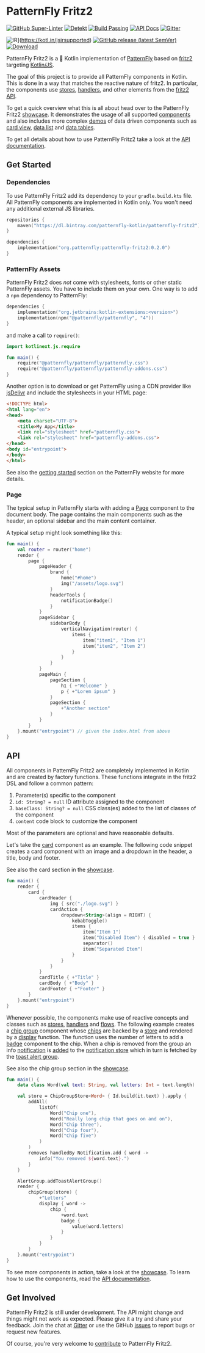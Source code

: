 # PatternFly Fritz2

[![GitHub Super-Linter](https://github.com/patternfly-kotlin/patternfly-fritz2/workflows/lint/badge.svg)](https://github.com/marketplace/actions/super-linter) 
[![Detekt](https://github.com/patternfly-kotlin/patternfly-fritz2/workflows/detekt/badge.svg)](https://detekt.github.io/detekt/index.html) 
[![Build Passing](https://github.com/patternfly-kotlin/patternfly-fritz2/workflows/build/badge.svg)](https://github.com/patternfly-kotlin/patternfly-fritz2/actions) 
[![API Docs](https://img.shields.io/badge/api-docs-brightgreen)](https://patternfly-kotlin.github.io/patternfly-fritz2/patternfly-fritz2/)
[![Gitter](https://img.shields.io/gitter/room/patternfly-kotlin/patternfly-fritz2)](https://gitter.im/patternfly-kotlin/patternfly-fritz2)

![IR](https://img.shields.io/badge/Kotlin%2FJS-IR%20supported-yellow)](https://kotl.in/jsirsupported)
[![GitHub release (latest SemVer)](https://img.shields.io/github/v/release/patternfly-kotlin/patternfly-fritz2?sort=semver)](https://github.com/patternfly-kotlin/patternfly-fritz2/releases/latest) 
[![Download](https://api.bintray.com/packages/patternfly-kotlin/patternfly-fritz2/patternfly-fritz2/images/download.svg) ](https://bintray.com/patternfly-kotlin/patternfly-fritz2/patternfly-fritz2/_latestVersion) 

PatternFly Fritz2 is a 💯 Kotlin implementation of [PatternFly](https://www.patternfly.org/) based on [fritz2](https://www.fritz2.dev/) targeting [Kotlin/JS](https://kotl.in/js).

The goal of this project is to provide all PatternFly components in Kotlin. This is done in a way that matches the reactive nature of fritz2. In particular, the components use [stores](https://api.fritz2.dev/core/core/dev.fritz2.binding/-store/index.html), [handlers](https://api.fritz2.dev/core/core/dev.fritz2.binding/-handler/index.html), and other elements from the [fritz2 API](https://api.fritz2.dev/core/core/index.html).

To get a quick overview what this is all about head over to the PatternFly Fritz2 [showcase](https://patternfly-kotlin.github.io/patternfly-fritz2-showcase/). It demonstrates the usage of all supported [components](https://patternfly-kotlin.github.io/patternfly-fritz2-showcase/#component;id=alert) and also includes more complex [demos](https://patternfly-kotlin.github.io/patternfly-fritz2-showcase/#user-demo) of data driven components such as [card view](https://patternfly-kotlin.github.io/patternfly-fritz2/patternfly-fritz2/org.patternfly/-card-view/index.html), [data list](https://patternfly-kotlin.github.io/patternfly-fritz2/patternfly-fritz2/org.patternfly/-data-list/index.html) and [data tables](https://patternfly-kotlin.github.io/patternfly-fritz2/patternfly-fritz2/org.patternfly/-data-table/index.html).

To get all details about how to use PatternFly Fritz2 take a look at the [API documentation](https://patternfly-kotlin.github.io/patternfly-fritz2/patternfly-fritz2/).

## Get Started

### Dependencies

To use PatternFly Fritz2 add its dependency to your `gradle.build.kts` file. All PatternFly components are implemented in Kotlin only. You won't need any additional external JS libraries. 

```kotlin
repositories {
    maven("https://dl.bintray.com/patternfly-kotlin/patternfly-fritz2")
}

dependencies {
    implementation("org.patternfly:patternfly-fritz2:0.2.0")
}
```

### PatternFly Assets

PatternFly Fritz2 does *not* come with stylesheets, fonts or other static PatternFly assets. You have to include them on your own. One way is to add a `npm` dependency to PatternFly: 


```kotlin
dependencies {
    implementation("org.jetbrains:kotlin-extensions:<version>")
    implementation(npm("@patternfly/patternfly", "4"))
}
```

and make a call to `require()`:

```kotlin
import kotlinext.js.require

fun main() {
    require("@patternfly/patternfly/patternfly.css")
    require("@patternfly/patternfly/patternfly-addons.css")
}
```

Another option is to download or get PatternFly using a CDN provider like [jsDelivr](https://www.jsdelivr.com/package/npm/@patternfly/patternfly) and include the stylesheets in your HTML page:

```html
<!DOCTYPE html>
<html lang="en">
<head>
    <meta charset="UTF-8">
    <title>My App</title>
    <link rel="stylesheet" href="patternfly.css">
    <link rel="stylesheet" href="patternfly-addons.css">
</head>
<body id="entrypoint">
</body>
</html>
```

See also the [getting started](https://www.patternfly.org/v4/get-started/develop#htmlcss) section on the PatternFly website for more details. 

### Page

The typical setup in PatternFly starts with adding a [Page](https://patternfly-kotlin.github.io/patternfly-fritz2/patternfly-fritz2/org.patternfly/-page/index.html) component to the document body. The page contains the main components such as the header, an optional sidebar and the main content container. 

A typical setup might look something like this:

```kotlin
fun main() {
    val router = router("home")
    render {
        page {
            pageHeader {
                brand {
                    home("#home")
                    img("/assets/logo.svg")
                }
                headerTools {
                    notificationBadge()
                }
            }
            pageSidebar {
                sidebarBody {
                    verticalNavigation(router) {
                        items {
                            item("item1", "Item 1")
                            item("item2", "Item 2")
                        }
                    }
                }
            }
            pageMain {
                pageSection {
                    h1 { +"Welcome" }
                    p { +"Lorem ipsum" }
                }
                pageSection {
                    +"Another section"
                }
            }
        }
    }.mount("entrypoint") // given the index.html from above
}
```

## API

All components in PatternFly Fritz2 are completely implemented in Kotlin and are created by factory functions. These functions integrate in the fritz2 DSL and follow a common pattern:

1. Parameter(s) specific to the component
1. `id: String? = null` ID attribute assigned to the component
1. `baseClass: String? = null` CSS class(es) added to the list of classes of the component
1. `content` code block to customize the component

Most of the parameters are optional and have reasonable defaults.

Let's take the [card](https://patternfly-kotlin.github.io/patternfly-fritz2/patternfly-fritz2/org.patternfly/-card/index.html) component as an example. The following code snippet creates a card component with an image and a dropdown in the header, a title, body and footer. 

See also the card section in the [showcase](https://patternfly-kotlin.github.io/patternfly-fritz2-showcase/#component;id=card). 

```kotlin
fun main() {
    render {
        card {
            cardHeader {
                img { src("./logo.svg") }
                cardAction {
                    dropdown<String>(align = RIGHT) {
                        kebabToggle()
                        items {
                            item("Item 1")
                            item("Disabled Item") { disabled = true }
                            separator()
                            item("Separated Item")
                        }
                    }
                }
            }
            cardTitle { +"Title" }
            cardBody { +"Body" }
            cardFooter { +"Footer" }
        }
    }.mount("entrypoint")    
}
```

Whenever possible, the components make use of reactive concepts and classes such as [stores](https://api.fritz2.dev/core/core/dev.fritz2.binding/-store/index.html), [handlers](https://api.fritz2.dev/core/core/dev.fritz2.binding/-handler/index.html) and [flows](https://kotlin.github.io/kotlinx.coroutines/kotlinx-coroutines-core/kotlinx.coroutines.flow/-flow/index.html). The following example creates a [chip group](https://patternfly-kotlin.github.io/patternfly-fritz2/patternfly-fritz2/org.patternfly/-chip-group/index.html) component whose [chips](https://patternfly-kotlin.github.io/patternfly-fritz2/patternfly-fritz2/org.patternfly/-chip/index.html) are backed by a [store](https://patternfly-kotlin.github.io/patternfly-fritz2/patternfly-fritz2/org.patternfly/-chip-group-store/index.html) and rendered by a [display](https://patternfly-kotlin.github.io/patternfly-fritz2/patternfly-fritz2/org.patternfly/-chip-group/display.html) function. The function uses the number of letters to add a [badge](https://patternfly-kotlin.github.io/patternfly-fritz2/patternfly-fritz2/org.patternfly/-badge/index.html) component to the chip. When a chip is removed from the group an info [notification](https://patternfly-kotlin.github.io/patternfly-fritz2/patternfly-fritz2/org.patternfly/-notification/index.html) is [added](https://patternfly-kotlin.github.io/patternfly-fritz2/patternfly-fritz2/org.patternfly/-notification/-companion/add.html) to the [notification store](https://patternfly-kotlin.github.io/patternfly-fritz2/patternfly-fritz2/org.patternfly/-notification-store/index.html) which in turn is fetched by the [toast alert group](https://patternfly-kotlin.github.io/patternfly-fritz2/patternfly-fritz2/org.patternfly/-alert-group/-companion/add-toast-alert-group.html). 

See also the chip group section in the [showcase](https://patternfly-kotlin.github.io/patternfly-fritz2-showcase/#component;id=chip-group).

```kotlin
fun main() {
    data class Word(val text: String, val letters: Int = text.length)

    val store = ChipGroupStore<Word> { Id.build(it.text) }.apply {
        addAll(
            listOf(
                Word("Chip one"),
                Word("Really long chip that goes on and on"),
                Word("Chip three"),
                Word("Chip four"),
                Word("Chip five")
            )
        )
        removes handledBy Notification.add { word ->
            info("You removed ${word.text}.")
        }
    }

    AlertGroup.addToastAlertGroup()
    render {
        chipGroup(store) {
            +"Letters"
            display { word ->
                chip {
                    +word.text
                    badge {
                        value(word.letters)
                    }
                }
            }
        }
    }.mount("entrypoint")
}
```

To see more components in action, take a look at the [showcase](https://patternfly-kotlin.github.io/patternfly-fritz2-showcase/). To learn how to use the components, read the [API documentation](https://patternfly-kotlin.github.io/patternfly-fritz2/patternfly-fritz2/).

## Get Involved

PatternFly Fritz2 is still under development. The API might change and things might not work as expected. Please give it a try and share your feedback. Join the chat at [Gitter](https://gitter.im/patternfly-kotlin/patternfly-fritz2) or use the GitHub [issues](https://github.com/patternfly-kotlin/patternfly-fritz2/issues) to report bugs or request new features. 

Of course, you're very welcome to [contribute](CONTRIBUTING.md) to PatternFly Fritz2.  
